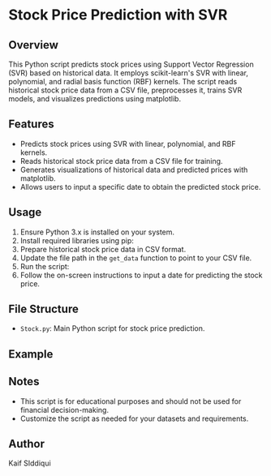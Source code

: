 # Stock Price Prediction with SVR

## Overview

This Python script predicts stock prices using Support Vector Regression (SVR) based on historical data. It employs scikit-learn's SVR with linear, polynomial, and radial basis function (RBF) kernels. The script reads historical stock price data from a CSV file, preprocesses it, trains SVR models, and visualizes predictions using matplotlib.

## Features

- Predicts stock prices using SVR with linear, polynomial, and RBF kernels.
- Reads historical stock price data from a CSV file for training.
- Generates visualizations of historical data and predicted prices with matplotlib.
- Allows users to input a specific date to obtain the predicted stock price.

## Usage

1. Ensure Python 3.x is installed on your system.
2. Install required libraries using pip:
3. Prepare historical stock price data in CSV format.
4. Update the file path in the `get_data` function to point to your CSV file.
5. Run the script:
6. Follow the on-screen instructions to input a date for predicting the stock price.

## File Structure

- `Stock.py`: Main Python script for stock price prediction.

## Example


## Notes

- This script is for educational purposes and should not be used for financial decision-making.
- Customize the script as needed for your datasets and requirements.

## Author

Kaif SIddiqui


